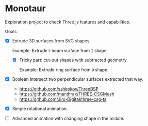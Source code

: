 # Monotaur

Exploration project to check Three.js features and capabilities.

Goals:

- [x] Extrude 3D surfaces from SVG shapes.

    Example: Extrude I-beam surface from `I` shape.

  - [x] Tricky part: cut-out shapes with subtracted geometry.

    Example: Extrude ring surface from `O` shape.

- [x] Boolean Intersect two perpendicular surfaces extracted that way.
  - https://github.com/sshirokov/ThreeBSP
  - https://github.com/manthrax/THREE-CSGMesh
  - https://github.com/Jiro-Digital/three-csg-ts

- [x] Simple rotational animation.

- [ ] Advanced animation with changing shape in the middle.
